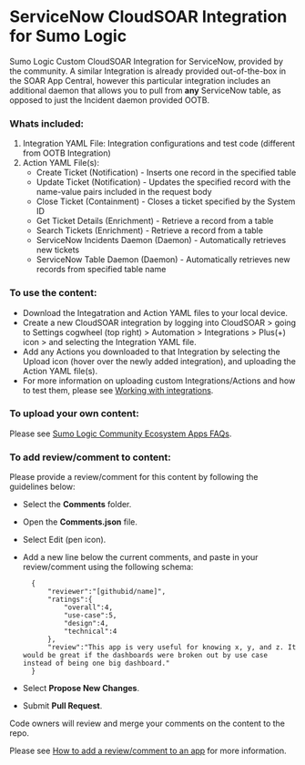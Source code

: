 # ServiceNow CloudSOAR Integration for Sumo Logic
Sumo Logic Custom CloudSOAR Integration for ServiceNow, provided by the community. A similar Integration is already provided out-of-the-box in the SOAR App Central, however this particular integration includes an additional daemon that allows you to pull from **any** ServiceNow table, as opposed to just the Incident daemon provided OOTB.

### Whats included:
1. Integration YAML File: Integration configurations and test code (different from OOTB Integration)
2. Action YAML File(s):
    - Create Ticket (Notification) - Inserts one record in the specified table
    - Update Ticket (Notification) - Updates the specified record with the name-value pairs included in the request body
    - Close Ticket (Containment) - Closes a ticket specified by the System ID
    - Get Ticket Details (Enrichment) - Retrieve a record from a table
    - Search Tickets (Enrichment) - Retrieve a record from a table
    - ServiceNow Incidents Daemon (Daemon) - Automatically retrieves new tickets
    - ServiceNow Table Daemon (Daemon) - Automatically retrieves new records from specified table name

### To use the content:
- Download the Integatration and Action YAML files to your local device.
- Create a new CloudSOAR integration by logging into CloudSOAR > going to Settings cogwheel (top right) > Automation > Integrations > Plus(+) icon > and selecting the Integration YAML file.
- Add any Actions you downloaded to that Integration by selecting the Upload icon (hover over the newly added integration), and uploading the Action YAML file(s).
- For more information on uploading custom Integrations/Actions and how to test them, please see [Working with integrations](https://help.sumologic.com/docs/cloud-soar/cloud-soar-integration-framework/#working-with-integrations).

### To upload your own content:
Please see [Sumo Logic Community Ecosystem Apps FAQs](https://help.sumologic.com/docs/integrations/community-ecosystem-apps/#faq).

### To add review/comment to content:
Please provide a review/comment for this content by following the guidelines below:

- Select the **Comments** folder.
- Open the **Comments.json** file.
- Select Edit (pen icon).
- Add a new line below the current comments, and paste in your review/comment using the following schema:

        {
            "reviewer":"[githubid/name]",
            "ratings":{
                "overall":4,
                "use-case":5,
                "design":4,
                "technical":4
            },
            "review":"This app is very useful for knowing x, y, and z. It would be great if the dashboards were broken out by use case instead of being one big dashboard."
        }


- Select **Propose New Changes**.
- Submit **Pull Request**.

Code owners will review and merge your comments on the content to the repo.

Please see [How to add a review/comment to an app](https://help.sumologic.com/docs/integrations/community-ecosystem-apps/#how-do-i-add-a-reviewrating-to-an-app) for more information.